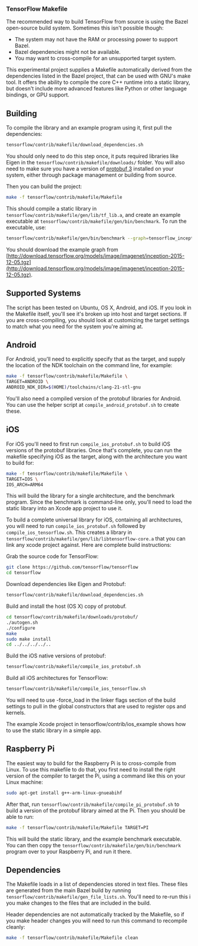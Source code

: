 ### TensorFlow Makefile

The recommended way to build TensorFlow from source is using the Bazel
open-source build system. Sometimes this isn't possible though:

 - The system may not have the RAM or processing power to support Bazel.
 - Bazel dependencies might not be available.
 - You may want to cross-compile for an unsupported target system.

This experimental project supplies a Makefile automatically derived from the
dependencies listed in the Bazel project, that can be used with GNU's make tool.
It offers the ability to compile the core C++ runtime into a static library, but
doesn't include more advanced features like Python or other language bindings,
or GPU support.

## Building

To compile the library and an example program using it, first pull the
dependencies:

```bash
tensorflow/contrib/makefile/download_dependencies.sh
```

You should only need to do this step once, it puts required libraries like Eigen
in the `tensorflow/contrib/makefile/downloads/` folder. You will also need to
make sure you have a version of [protobuf 3](https://github.com/google/protobuf)
installed on your system, either through package management or building from
source.

Then you can build the project:

```bash
make -f tensorflow/contrib/makefile/Makefile
```

This should compile a static library in 
`tensorflow/contrib/makefile/gen/lib/tf_lib.a`, and create an example executable
at `tensorflow/contrib/makefile/gen/bin/benchmark`. To run the executable, use:

```bash
tensorflow/contrib/makefile/gen/bin/benchmark --graph=tensorflow_inception_graph.pb
```

You should download the example graph from [http://download.tensorflow.org/models/image/imagenet/inception-2015-12-05.tgz](http://download.tensorflow.org/models/image/imagenet/inception-2015-12-05.tgz).

## Supported Systems

The script has been tested on Ubuntu, OS X, Android, and iOS. If you look in the
Makefile itself, you'll see it's broken up into host and target sections. If you
are cross-compiling, you should look at customizing the target settings to match
what you need for the system you're aiming at.

## Android

For Android, you'll need to explicitly specify that as the target, and supply
the location of the NDK toolchain on the command line, for example:

```bash
make -f tensorflow/contrib/makefile/Makefile \
TARGET=ANDROID \
ANDROID_NDK_DIR=$(HOME)/toolchains/clang-21-stl-gnu
```

You'll also need a compiled version of the protobuf libraries for Android. You
can use the helper script at `compile_android_protobuf.sh` to create these.

## iOS

For iOS you'll need to first run `compile_ios_protobuf.sh` to build iOS versions
of the protobuf libraries. Once that's complete, you can run the makefile
specifying iOS as the target, along with the architecture you want to build for:

```bash
make -f tensorflow/contrib/makefile/Makefile \
TARGET=IOS \
IOS_ARCH=ARM64
```

This will build the library for a single architecture, and the benchmark
program. Since the benchmark is command-line only, you'll need to load the
static library into an Xcode app project to use it.

To build a complete universal library for iOS, containing all architectures,
you will need to run `compile_ios_protobuf.sh` followed by
`compile_ios_tensorflow.sh`. This creates a library in 
`tensorflow/contrib/makefile/gen/lib/libtensorflow-core.a` that you can link any
xcode project against. Here are complete build instructions:

Grab the source code for TensorFlow:

```bash
git clone https://github.com/tensorflow/tensorflow
cd tensorflow
```

Download dependencies like Eigen and Protobuf:

```bash
tensorflow/contrib/makefile/download_dependencies.sh
```

Build and install the host (OS X) copy of protobuf.

```bash
cd tensorflow/contrib/makefile/downloads/protobuf/
./autogen.sh
./configure
make
sudo make install
cd ../../../../..
```

Build the iOS native versions of protobuf:

```bash
tensorflow/contrib/makefile/compile_ios_protobuf.sh
```

Build all iOS architectures for TensorFlow:

```bash
tensorflow/contrib/makefile/compile_ios_tensorflow.sh
```

You will need to use -force_load in the linker flags
section of the build settings to pull in the global constructors that are used
to register ops and kernels. 

The example Xcode project in tensorflow/contrib/ios_example shows how to use the
static library in a simple app.

## Raspberry Pi

The easiest way to build for the Raspberry Pi is to cross-compile from Linux.
To use this makefile to do that, you first need to install the right version of
the compiler to target the Pi, using a command like this on your Linux machine:

```bash
sudo apt-get install g++-arm-linux-gnueabihf
```

After that, run `tensorflow/contrib/makefile/compile_pi_protobuf.sh` to build a
version of the protobuf library aimed at the Pi. Then you should be able to run:

```bash
make -f tensorflow/contrib/makefile/Makefile TARGET=PI
```

This will build the static library, and the example benchmark executable. You
can then copy the `tensorflow/contrib/makefile/gen/bin/benchmark` program over
to your Raspberry Pi, and run it there.

## Dependencies

The Makefile loads in a list of dependencies stored in text files. These files
are generated from the main Bazel build by running 
`tensorflow/contrib/makefile/gen_file_lists.sh`. You'll need to re-run this i
you make changes to the files that are included in the build.

Header dependencies are not automatically tracked by the Makefile, so if you
make header changes you will need to run this command to recompile cleanly:

```bash
make -f tensorflow/contrib/makefile/Makefile clean
```
